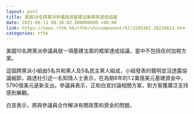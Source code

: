 ```yaml
---
layout: post
title: 美國10名跨黨派參議員就基建法案框架達成協議
date: 2021-06-11 08:36:02.000000000 +08:00
link: https://news.rthk.hk/rthk/ch/component/k2/1595362-20210611.htm
categories: rthk
---
```


美國10名跨黨派參議員就一項基建法案的框架達成協議，當中不包括任何加稅方案。

這個跨黨派小組由5名共和黨人及5名民主黨人組成，小組發表的聲明並沒透露協議細節，路透社引述一名知情人士表示，在為期8年的1.2萬億美元基建資金中，5790億美元是新支出。參議員表示，正和白宮討論相關方案，對方案獲廣泛支持感到樂觀。

白宮表示，將與參議員合作解決有關政策和資金的問題。
